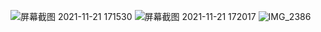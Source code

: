 ![屏幕截图 2021-11-21 171530](https://user-images.githubusercontent.com/89110625/142756400-e463e5d0-6195-4795-9383-66f11d6841ea.png)
![屏幕截图 2021-11-21 172017](https://user-images.githubusercontent.com/89110625/142756518-3702e656-70f5-4273-b3f5-a90ab4b8e7ac.png)
![IMG_2386](https://user-images.githubusercontent.com/89110625/142761107-08bfed5e-3f5d-4f5a-b95f-a5dc0c6d65b3.jpg)
